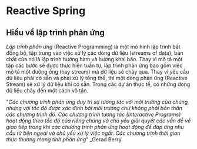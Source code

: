 # Reactive Spring

## Hiểu về lập trình phản ứng
_Lập trình phản ứng_ (Reactive Programming) là một mô hình lập trình bất đồng bộ, tập trung vào việc xử lý các dòng dữ liệu (streams of data), bản chất của nó là lập trình hướng hàm
và hướng khai báo. Thay vì mô tả một tập các bước sẽ được thực hiện tuần tự, lập trình phản ứng bao gồm việc mô tả một đường ống (hay stream) mà dữ liệu sẽ chảy qua. Thay vì yêu cầu
dữ liệu phải có sẵn và phải xử lý tổng thể, thì một dòng phản ứng (Reactive Stream) sẽ xử lý dữ liệu khi có sẵn. Trong các dự án thực tế, có những dòng dữ liệu chảy đến một cách vô tận.

"_Các chương trình phản ứng duy trì sự tương tác với môi trường của chúng, nhưng với tốc độ được xác định bởi môi trường chứ không phải bản thân các chương trình đó. Các chương trình
tương tác (Interactive Programs) hoạt động theo tốc độ của riêng chúng và chủ yếu giải quyết các vấn đề về giao tiếp trong khi các chương trình phản ứng hoạt động để đáp ứng nhu cầu 
từ bên ngoài và chủ yếu xử lý việc ngắt. Các chương trình thời gian thực thường mang tính phản ứng_" _Gerad Berry. 